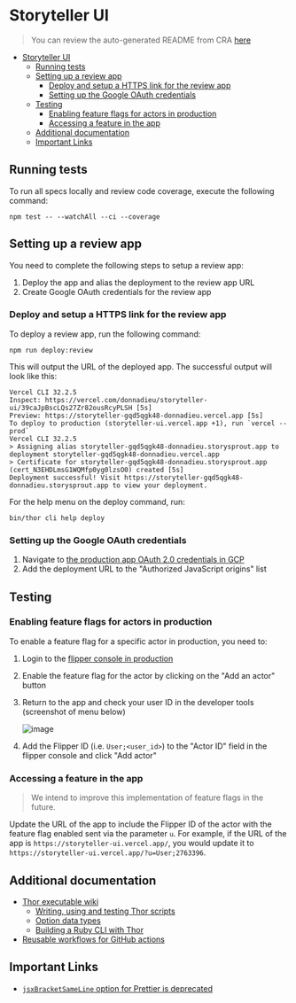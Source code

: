 # Storyteller UI

> You can review the auto-generated README from CRA [here](./md/CRA.md)

<!-- TOC -->
- [Storyteller UI](#storyteller-ui)
  - [Running tests](#running-tests)
  - [Setting up a review app](#setting-up-a-review-app)
    - [Deploy and setup a HTTPS link for the review app](#deploy-and-setup-a-https-link-for-the-review-app)
    - [Setting up the Google OAuth credentials](#setting-up-the-google-oauth-credentials)
  - [Testing](#testing)
    - [Enabling feature flags for actors in production](#enabling-feature-flags-for-actors-in-production)
    - [Accessing a feature in the app](#accessing-a-feature-in-the-app)
  - [Additional documentation](#additional-documentation)
  - [Important Links](#important-links)
<!-- TOC -->

## Running tests

To run all specs locally and review code coverage, execute the following command:

```shell
npm test -- --watchAll --ci --coverage
```

## Setting up a review app

You need to complete the following steps to setup a review app:

1. Deploy the app and alias the deployment to the review app URL
2. Create Google OAuth credentials for the review app

### Deploy and setup a HTTPS link for the review app

To deploy a review app, run the following command:

```shell
npm run deploy:review
```

This will output the URL of the deployed app. The successful output will look like this:

```shell
Vercel CLI 32.2.5
Inspect: https://vercel.com/donnadieu/storyteller-ui/39caJpBscLQs27Zr82ousRcyPLSH [5s]
Preview: https://storyteller-gqd5qgk48-donnadieu.vercel.app [5s]
To deploy to production (storyteller-ui.vercel.app +1), run `vercel --prod`
Vercel CLI 32.2.5
> Assigning alias storyteller-gqd5qgk48-donnadieu.storysprout.app to deployment storyteller-gqd5qgk48-donnadieu.vercel.app
> Certificate for storyteller-gqd5qgk48-donnadieu.storysprout.app (cert_N3EHDLmsG1WQMfp0yg0lzsO0) created [5s]
Deployment successful! Visit https://storyteller-gqd5qgk48-donnadieu.storysprout.app to view your deployment.
```

For the help menu on the deploy command, run:

```shell
bin/thor cli help deploy
```

### Setting up the Google OAuth credentials

1. Navigate to [the production app OAuth 2.0 credentials in GCP](https://console.cloud.google.com/apis/credentials/oauthclient/379296321415-jgho4jnm22cm7p3haipuinsvd8cg84av.apps.googleusercontent.com?project=macro-pulsar-390018)
2. Add the deployment URL to the "Authorized JavaScript origins" list

## Testing

### Enabling feature flags for actors in production

To enable a feature flag for a specific actor in production, you need to:

1. Login to the [flipper console in production](https://api.storysprout.app/admin/flipper)
2. Enable the feature flag for the actor by clicking on the "Add an actor" button
3. Return to the app and check your user ID in the developer tools (screenshot of menu below)

   ![image](https://github.com/Donnadieu/storyteller-ui/assets/2763396/82a2cc6a-68ca-41cb-be0a-e01340940d71)

4. Add the Flipper ID (i.e. `User;<user_id>`) to the "Actor ID" field in the flipper console and click "Add actor"

### Accessing a feature in the app

> We intend to improve this implementation of feature flags in the future.

Update the URL of the app to include the Flipper ID of the actor with the feature flag enabled sent via the parameter `u`. 
For example, if the URL of the app is `https://storyteller-ui.vercel.app/`, you would update it to `https://storyteller-ui.vercel.app/?u=User;2763396`. 

## Additional documentation

- [Thor executable wiki](https://github.com/rails/thor/wiki/Making-An-Executable)
  - [Writing, using and testing Thor scripts](https://technology.doximity.com/articles/move-over-rake-thor-is-the-new-king)
  - [Option data types](https://github.com/rails/thor/wiki/Method-Options#types-for-method_options)
  - [Building a Ruby CLI with Thor](https://marsbased.com/blog/2020/04/27/building-ruby-cli-thor/)
- [Reusable workflows for GitHub actions](https://docs.github.com/en/actions/using-workflows/reusing-workflows#nesting-reusable-workflows)

## Important Links

- [`jsxBracketSameLine` option for Prettier is deprecated](https://prettier.io/blog/2021/09/09/2.4.0.html#:~:text=This%20release%20renames%20the%20jsxBracketSameLine,such%20as%20class%20static%20blocks)
